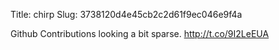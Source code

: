 Title: chirp
Slug: 3738120d4e45cb2c2d61f9ec046e9f4a

Github Contributions looking a bit sparse. <a href="http://t.co/9I2LeEUA">http://t.co/9I2LeEUA</a>
